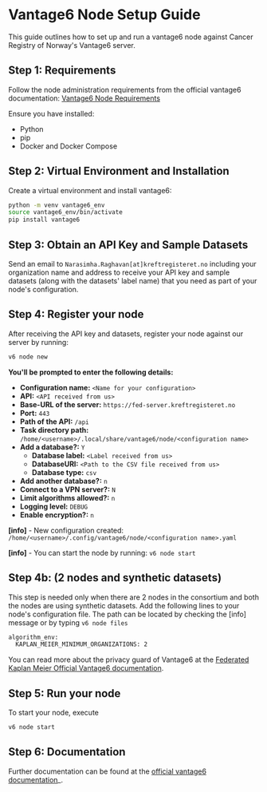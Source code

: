 # Vantage6 Node Setup Guide

This guide outlines how to set up and run a vantage6 node against Cancer Registry of Norway's  Vantage6 server.

## Step 1: Requirements

Follow the node administration requirements from the official vantage6 documentation: [Vantage6 Node Requirements](https://docs.vantage6.ai/en/main/node/requirements.html)

Ensure you have installed:

- Python
- pip
- Docker and Docker Compose

## Step 2: Virtual Environment and Installation

Create a virtual environment and install vantage6:

```bash
python -m venv vantage6_env
source vantage6_env/bin/activate
pip install vantage6
```

## Step 3: Obtain an API Key and Sample Datasets
Send an email to ``Narasimha.Raghavan[at]kreftregisteret.no`` including your organization name and address to receive your API key and sample datasets (along with the datasets' label name) that you need as part of your node's configuration.

## Step 4: Register your node 
After receiving the API key and datasets, register your node against our server by running:
```bash
v6 node new
```

**You'll be prompted to enter the following details:**

- **Configuration name:** `<Name for your configuration>`
- **API:** `<API received from us>`
- **Base-URL of the server:** `https://fed-server.kreftregisteret.no`
- **Port:** `443`
- **Path of the API:** `/api`
- **Task directory path:** `/home/<username>/.local/share/vantage6/node/<configuration name>`
- **Add a database?:** `Y`
    - **Database label:** `<Label received from us>`
    - **DatabaseURI:** `<Path to the CSV file received from us>`
    - **Database type:** `csv`
- **Add another database?:** `n`
- **Connect to a VPN server?:** `N`
- **Limit algorithms allowed?:** `n`
- **Logging level:** `DEBUG`
- **Enable encryption?:** `n`

**[info]** - New configuration created:  
``/home/<username>/.config/vantage6/node/<configuration name>.yaml``  

**[info]** - You can start the node by running:  ``v6 node start``

## Step 4b: (2 nodes and synthetic datasets)
This step is needed only when there are 2 nodes in the consortium and both the nodes are using synthetic datasets. 
Add the following lines to your node's configuration file. The path can be located by checking the [info] message or by typing ``v6 node files``

```bash
algorithm_env:
  KAPLAN_MEIER_MINIMUM_ORGANIZATIONS: 2 
```
You can read more about the privacy guard of Vantage6 at the [Federated Kaplan Meier Official Vantage6 documentation](https://algorithms.vantage6.ai/en/latest/v6-kaplan-meier-py/docs/v6-kaplan-meier-py/privacy.html). 

## Step 5: Run your node 
To start your node, execute 
```bash
v6 node start
```

## Step 6: Documentation 
Further documentation can be found at the [official vantage6 documentation](https://docs.vantage6.ai/en/main/)_.
